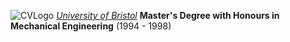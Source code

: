 ![CVLogo](../logos/education/bristol.jpg) [_University of Bristol_](http://www.bristol.ac.uk/engineering/) **Master's Degree with Honours in Mechanical Engineering** (1994 - 1998)
